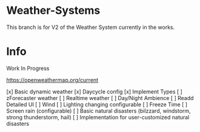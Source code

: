 # Weather-Systems
This branch is for V2 of the Weather System currently in the works.

# Info
Work In Progress

https://openweathermap.org/current

[x] Basic dynamic weather
[x] Daycycle config
[x] Implement Types
[ ] zForecaster weather
[ ] Realtime weather
[ ] Day/Night Ambience
[ ] Readd Detailed UI
[ ] Wind
[ ] Lighting changing configurable
[ ] Freeze Time
[ ] Screen rain (configurable)
[ ] Basic natural disasters (bilzzard, windstorm, strong thunderstorm, hail)
[ ] Implementation for user-customized natural disasters